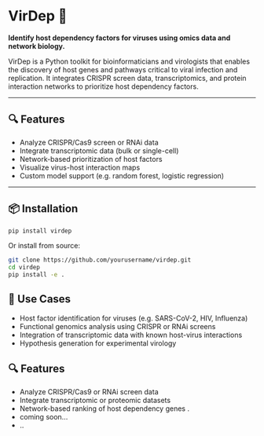 # VirDep 🧬

**Identify host dependency factors for viruses using omics data and network biology.**

VirDep is a Python toolkit for bioinformaticians and virologists that enables the discovery of host genes and pathways critical to viral infection and replication. It integrates CRISPR screen data, transcriptomics, and protein interaction networks to prioritize host dependency factors.

---

## 🔍 Features

- Analyze CRISPR/Cas9 screen or RNAi data
- Integrate transcriptomic data (bulk or single-cell)
- Network-based prioritization of host factors
- Visualize virus-host interaction maps
- Custom model support (e.g. random forest, logistic regression)

---

## 📦 Installation

```bash
pip install virdep
```

Or install from source:

```bash
git clone https://github.com/yourusername/virdep.git
cd virdep
pip install -e .
```

## 🧠 Use Cases

- Host factor identification for viruses (e.g. SARS-CoV-2, HIV, Influenza)
- Functional genomics analysis using CRISPR or RNAi screens
- Integration of transcriptomic data with known host-virus interactions
- Hypothesis generation for experimental virology

## 🔍 Features

- Analyze CRISPR/Cas9 or RNAi screen data
- Integrate transcriptomic or proteomic datasets
- Network-based ranking of host dependency genes
  .
- coming soon...
- ..
